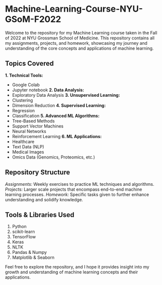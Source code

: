 # Machine-Learning-Course-NYU-GSoM-F2022
Welcome to the repository for my Machine Learning course taken in the Fall of 2022 at NYU Grossman School of Medicine. This repository contains all my assignments, projects, and homework, showcasing my journey and understanding of the core concepts and applications of machine learning.

## Topics Covered
**1. Technical Tools:**
   - Google Colab
   - Jupyter notebook
**2. Data Analysis:**
   - Exploratory Data Analysis
**3. Unsupervised Learning:**
   - Clustering
   - Dimension Reduction
**4. Supervised Learning:**
- Regression
- Classification
**5. Advanced ML Algorithms:**
- Tree-Based Methods
- Support Vector Machines
- Neural Networks
- Reinforcement Learning
**6. ML Applications:**
- Healthcare
- Text Data (NLP)
- Medical Images
- Omics Data (Genomics, Proteomics, etc.)

## **Repository Structure**
*Assignments:* Weekly exercises to practice ML techniques and algorithms.
*Projects:* Larger scale projects that encompass end-to-end machine learning processes.
*Homework:* Specific tasks given to further enhance understanding and solidify knowledge.

## **Tools & Libraries Used**
1. Python
2. scikit-learn
3. TensorFlow
4. Keras
5. NLTK
6. Pandas & Numpy
7. Matplotlib & Seaborn

Feel free to explore the repository, and I hope it provides insight into my growth and understanding of machine learning concepts and their applications.
